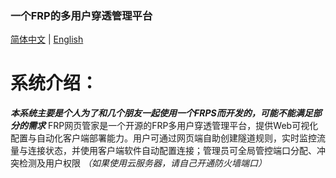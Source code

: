 ### 一个FRP的多用户穿透管理平台

[简体中文](README.md)
|
[English](README_en.md)

# 系统介绍：
***本系统主要是个人为了和几个朋友一起使用一个FRPS而开发的，可能不能满足部分的需求***
FRP网页管家是一个开源的FRP多用户穿透管理平台，提供Web可视化配置与自动化客户端部署能力。用户可通过网页端自助创建隧道规则，实时监控流量与连接状态，并使用客户端软件自动配置连接；管理员可全局管控端口分配、冲突检测及用户权限 *（如果使用云服务器，请自己开通防火墙端口）* 
